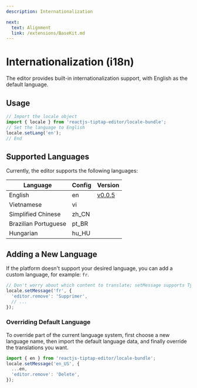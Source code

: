 ```yaml
---
description: Internationalization

next:
  text: Alignment
  link: /extensions/BaseKit.md
---
```


# Internationalization (i18n)

The editor provides built-in internationalization support, with English as the default language.

## Usage

```javascript
// Import the locale object
import { locale } from 'reactjs-tiptap-editor/locale-bundle';
// Set the language to English
locale.setLang('en');
// End
```

## Supported Languages

Currently, the editor supports the following languages:

| Language             | Config | Version                                                                          |
| -------------------- | ------ | -------------------------------------------------------------------------------- |
| English              | en     | [v0.0.5](https://github.com/hunghg255/reactjs-tiptap-editor/releases/tag/v0.0.5) |
| Vietnamese           | vi     |                                                                                  |
| Simplified Chinese   | zh_CN  |                                                                                  |
| Brazilian Portuguese | pt_BR  |                                                                                  |
| Hungarian            | hu_HU  |                                                                                  |

## Adding a New Language

If the platform doesn't support your desired language, you can add a custom language, for example: `fr`.

```javascript
// Don't worry about which content to translate; setMessage supports TypeScript
locale.setMessage('fr', {
  'editor.remove': 'Supprimer',
  // ...
});
```

### Overriding Default Language

To override part of the current language system, first choose a new language name, then import the default language data, and finally override the translations you want.

```javascript
import { en } from 'reactjs-tiptap-editor/locale-bundle';
locale.setMessage('en_US', {
  ...en,
  'editor.remove': 'Delete',
});
```
